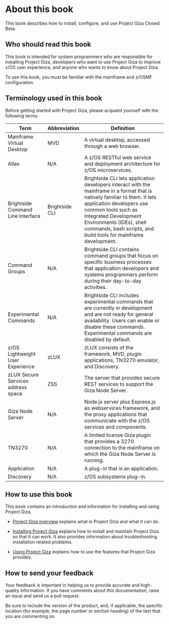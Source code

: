 # About this book
This book describes how to install, configure, and use Project Giza Closed Beta.  

## Who should read this book
This book is intended for system programmers who are responsible for installing Project Giza, developers who want to use Project Giza to improve z/OS user experience, and anyone who wants to know about Project Giza.

To use this book, you must be familiar with the mainframe and z/OSMF configuration.

## Terminology used in this book
Before getting started with Project Giza, please acquaint yourself with the following terms:

|Term|Abbreviation|Definition|
|--------|-----------|-------------|
|Mainframe Virtual Desktop|MVD|A virtual desktop, accessed through a web browser.|
|Atlas|N/A|A z/OS RESTful web service and deployment architecture for z/OS microservices.|
|Brightside Command Line Interface|Brightside CLI|Brightside CLI lets application developers interact with the mainframe in a format that is natively familiar to them.  It lets application developers use common tools such as Integrated Development Environments (IDEs), shell commands, bash scripts, and build tools for mainframe development.|
|Command Groups|N/A|Brightside CLI contains command groups that focus on specific business processes that application developers and systems programmers perform during their day-to-day activities. |
|Experimental Commands|N/A|Brightside CLI includes experimental commands that are currently in development and are not ready for general availability. Users can enable or disable these commands. Experimental commands are disabled by default.|
|z/OS Lightweight User Experience|zLUX|zLUX consists of the framework, MVD, plugin applications, TN3270 emulator, and Discovery.|
|zLUX Secure Services address space|ZSS|The server that provides secure REST services to support the Giza Node Server.|
|Giza Node Server|N/A|Node.js server plus Express.js as webservices framework, and the proxy applications that communicate with the z/OS services and components.|
|TN3270|N/A|A limited license Giza plugin that provides a 3270 connection to the mainframe on which the Giza Node Server is running.|
|Application|N/A|A plug-in that is an application.|
|Discovery|N/A|z/OS subsystems plug-in.|

## How to use this book
This book contains an introduction and information for installing and using Project Giza.

- [Project Giza overview](introduction.md) explains what is Project Giza and what it can do.

- [Installing Project Giza](installandconfig.md) explains how to install and maintain Project Giza so that it can work. It also provides information about troubleshooting installation related problems.

- [Using Project Giza](using.md) explains how to use the features that Project Giza provides.

## How to send your feedback
Your feedback is important in helping us to provide accurate and high-quality information. If you have comments about this documentation, raise an issue and send us a pull request.

Be sure to include the version of the product, and, if applicable, the specific location (for example, the page number or section heading) of the text that you are commenting on.
